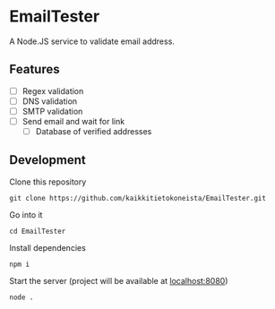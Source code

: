 # EmailTester
A Node.JS service to validate email address.

## Features

- [ ] Regex validation
- [ ] DNS validation
- [ ] SMTP validation
- [ ] Send email and wait for link
  - [ ] Database of verified addresses

## Development

Clone this repository
```
git clone https://github.com/kaikkitietokoneista/EmailTester.git
```

Go into it
```
cd EmailTester
```

Install dependencies
```
npm i
```

Start the server (project will be available at [localhost:8080](http://localhost:8080))
```
node .
```

